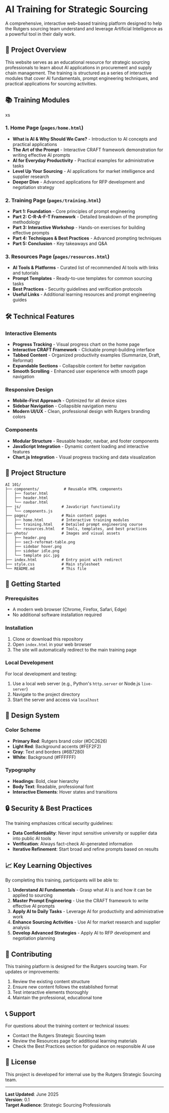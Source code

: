 # AI Training for Strategic Sourcing

A comprehensive, interactive web-based training platform designed to help the Rutgers sourcing team understand and leverage Artificial Intelligence as a powerful tool in their daily work.

## 🎯 Project Overview

This website serves as an educational resource for strategic sourcing professionals to learn about AI applications in procurement and supply chain management. The training is structured as a series of interactive modules that cover AI fundamentals, prompt engineering techniques, and practical applications for sourcing activities.

## 📚 Training Modules
xs
### 1. **Home Page** (`pages/home.html`)
- **What is AI & Why Should We Care?** - Introduction to AI concepts and practical applications
- **The Art of the Prompt** - Interactive CRAFT framework demonstration for writing effective AI prompts
- **AI for Everyday Productivity** - Practical examples for administrative tasks
- **Level Up Your Sourcing** - AI applications for market intelligence and supplier research
- **Deeper Dive** - Advanced applications for RFP development and negotiation strategy

### 2. **Training Page** (`pages/training.html`)
- **Part 1: Foundation** - Core principles of prompt engineering
- **Part 2: C-R-A-F-T Framework** - Detailed breakdown of the prompting methodology
- **Part 3: Interactive Workshop** - Hands-on exercises for building effective prompts
- **Part 4: Techniques & Best Practices** - Advanced prompting techniques
- **Part 5: Conclusion** - Key takeaways and Q&A

### 3. **Resources Page** (`pages/resources.html`)
- **AI Tools & Platforms** - Curated list of recommended AI tools with links and tutorials
- **Prompt Templates** - Ready-to-use templates for common sourcing tasks
- **Best Practices** - Security guidelines and verification protocols
- **Useful Links** - Additional learning resources and prompt engineering guides

## 🛠️ Technical Features

### Interactive Elements
- **Progress Tracking** - Visual progress chart on the home page
- **Interactive CRAFT Framework** - Clickable prompt-building interface
- **Tabbed Content** - Organized productivity examples (Summarize, Draft, Reformat)
- **Expandable Sections** - Collapsible content for better navigation
- **Smooth Scrolling** - Enhanced user experience with smooth page navigation

### Responsive Design
- **Mobile-First Approach** - Optimized for all device sizes
- **Sidebar Navigation** - Collapsible navigation menu
- **Modern UI/UX** - Clean, professional design with Rutgers branding colors

### Components
- **Modular Structure** - Reusable header, navbar, and footer components
- **JavaScript Integration** - Dynamic content loading and interactive features
- **Chart.js Integration** - Visual progress tracking and data visualization

## 📁 Project Structure

```
AI 101/
├── components/           # Reusable HTML components
│   ├── footer.html
│   ├── header.html
│   └── navbar.html
├── js/                  # JavaScript functionality
│   └── components.js
├── pages/               # Main content pages
│   ├── home.html        # Interactive training modules
│   ├── training.html    # Detailed prompt engineering course
│   └── resources.html   # Tools, templates, and best practices
├── photo/               # Images and visual assets
│   ├── header.png
│   ├── sec3-reformat-table.png
│   ├── sidebar hover.png
│   ├── sidebar idle.png
│   └── template pic.jpg
├── index.html           # Entry point with redirect
├── style.css            # Main stylesheet
└── README.md            # This file
```

## 🚀 Getting Started

### Prerequisites
- A modern web browser (Chrome, Firefox, Safari, Edge)
- No additional software installation required

### Installation
1. Clone or download this repository
2. Open `index.html` in your web browser
3. The site will automatically redirect to the main training page

### Local Development
For local development and testing:
1. Use a local web server (e.g., Python's `http.server` or Node.js `live-server`)
2. Navigate to the project directory
3. Start the server and access via `localhost`

## 🎨 Design System

### Color Scheme
- **Primary Red**: Rutgers brand color (#DC2626)
- **Light Red**: Background accents (#FEF2F2)
- **Gray**: Text and borders (#6B7280)
- **White**: Background (#FFFFFF)

### Typography
- **Headings**: Bold, clear hierarchy
- **Body Text**: Readable, professional font
- **Interactive Elements**: Hover states and transitions

## 🔒 Security & Best Practices

The training emphasizes critical security guidelines:
- **Data Confidentiality**: Never input sensitive university or supplier data into public AI tools
- **Verification**: Always fact-check AI-generated information
- **Iterative Refinement**: Start broad and refine prompts based on results

## 📈 Key Learning Objectives

By completing this training, participants will be able to:
1. **Understand AI Fundamentals** - Grasp what AI is and how it can be applied to sourcing
2. **Master Prompt Engineering** - Use the CRAFT framework to write effective AI prompts
3. **Apply AI to Daily Tasks** - Leverage AI for productivity and administrative work
4. **Enhance Sourcing Activities** - Use AI for market research and supplier analysis
5. **Develop Advanced Strategies** - Apply AI to RFP development and negotiation planning

## 🤝 Contributing

This training platform is designed for the Rutgers sourcing team. For updates or improvements:
1. Review the existing content structure
2. Ensure new content follows the established format
3. Test interactive elements thoroughly
4. Maintain the professional, educational tone

## 📞 Support

For questions about the training content or technical issues:
- Contact the Rutgers Strategic Sourcing team
- Review the Resources page for additional learning materials
- Check the Best Practices section for guidance on responsible AI use

## 📄 License

This project is developed for internal use by the Rutgers Strategic Sourcing team.

---

**Last Updated**: June 2025  
**Version**: 0.1  
**Target Audience**: Strategic Sourcing Professionals
